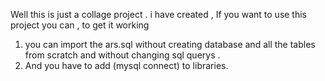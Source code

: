 Well this is just a collage project . i have created , 
If you want to use this project you can ,
to get it working 
1. you can import the ars.sql without creating database 
   and all the tables from scratch and without changing sql querys .
2. And you have to add (mysql connect) to libraries.

